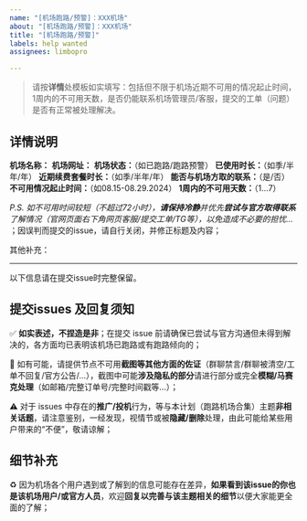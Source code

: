 ```yaml
---
name: "[机场跑路/预警]：XXX机场"
about: "[机场跑路/预警]：XXX机场"
title: "[机场跑路/预警]"
labels: help wanted
assignees: limbopro

---
```


> 请按**详情**处模板如实填写：包括但不限于机场近期不可用的情况起止时间，1周内的不可用天数，是否仍能联系机场管理员/客服，提交的工单（问题）是否有正常被处理解决。

## 详情说明

**机场名称：**
**机场网址：**
**机场状态：**（如已跑路/跑路预警）
**已使用时长：**（如季/半年/年）
**近期续费套餐时长：**（如季/半年/年）
**能否与机场方取的联系：**（是/否）
**不可用情况起止时间：**（如08.15-08.29.2024）
**1周内的不可用天数：**（1...7）

*P.S. 如不可用时间较短（不超过72小时），**请保持冷静**并优先**尝试与官方取得联系**了解情况（官网页面右下角网页客服/提交工单/TG等），以免造成不必要的担忧...* ；因误判而提交的issue，请自行关闭，并修正标题及内容；

其他补充：

---

以下信息请在提交issue时完整保留。

## 提交issues 及回复须知

✅ **如实表述，不捏造是非**；在提交 issue 前请确保已尝试与官方沟通但未得到解决的，各方面均已表明该机场已跑路或有跑路倾向的；

🔔 如有可能，请提供节点不可用**截图等其他方面的佐证**（群聊禁言/群聊被清空/工单不回复/官方公告/...），截图中可能**涉及隐私的部分**请进行部分或完全**模糊/马赛克处理**（如邮箱/完整订单号/完整时间戳等...）；

⚠️ 对于 issues 中存在的**推广/投机**行为，等与本计划（跑路机场合集）主题**非相关话题**，请注意鉴别，一经发现，视情节或被**隐藏/删除**处理，由此可能给某些用户带来的“不便”，敬请谅解；

## 细节补充

♻️ 因为机场各个用户遇到或了解到的信息可能存在差异，**如果看到该issue的你也是该机场用户/或官方人员**，欢迎**回复以完善与该主题相关的细节**以便大家能更全面的了解；
